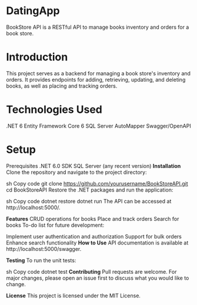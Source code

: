 # DatingApp
BookStore API is a RESTful API to manage books inventory and orders for a book store.

# Introduction
This project serves as a backend for managing a book store's inventory and orders. It provides endpoints for adding, retrieving, updating, and deleting books, as well as placing and tracking orders.

# Technologies Used
.NET 6
Entity Framework Core 6
SQL Server
AutoMapper
Swagger/OpenAPI
# Setup
Prerequisites
.NET 6.0 SDK
SQL Server (any recent version)
**Installation**
Clone the repository and navigate to the project directory:

sh
Copy code
git clone https://github.com/yourusername/BookStoreAPI.git
cd BookStoreAPI
Restore the .NET packages and run the application:

sh
Copy code
dotnet restore
dotnet run
The API can be accessed at http://localhost:5000/.

**Features**
CRUD operations for books
Place and track orders
Search for books
To-do list for future development:

Implement user authentication and authorization
Support for bulk orders
Enhance search functionality
**How to Use**
API documentation is available at http://localhost:5000/swagger.

**Testing**
To run the unit tests:

sh
Copy code
dotnet test
**Contributing**
Pull requests are welcome. For major changes, please open an issue first to discuss what you would like to change.

**License**
This project is licensed under the MIT License.
